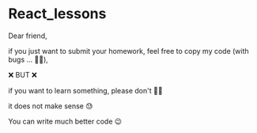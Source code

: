 # React_lessons



Dear friend,

if you just want to submit your homework, feel free to copy my code (with bugs ... 🤦‍♀️),

❌ BUT ❌

if you want to learn something, please don't 🙅‍♀️

it does not make sense 😓

You can write much better code 😉
